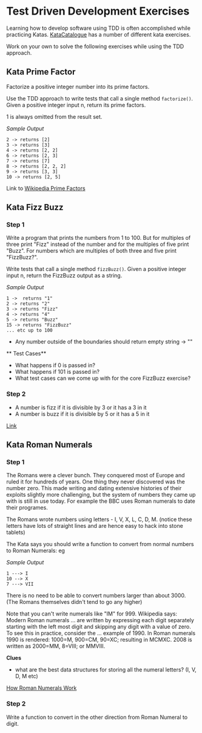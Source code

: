 # Test Driven Development Exercises

Learning how to develop software using TDD is often accomplished while practicing Katas. 
[KataCatalogue](http://codingdojo.org/cgi-bin/index.pl?KataCatalogue) has a number of different kata exercises.

Work on your own to solve the following exercises while using the TDD approach.

## Kata Prime Factor

Factorize a positive integer number into its prime factors.

Use the TDD approach to write tests that call a single method `factorize()`. Given a positive integer input n, return its prime factors.

1 is always omitted from the result set.

*Sample Output*
```
2 -> returns [2]
3 -> returns [3]
4 -> returns [2, 2]
6 -> returns [2, 3]
7 -> returns [7]
8 -> returns [2, 2, 2]
9 -> returns [3, 3]
10 -> returns [2, 5]
```

Link to [Wikipedia Prime Factors](https://en.wikipedia.org/wiki/Prime_factor)



## Kata Fizz Buzz

### Step 1

Write a program that prints the numbers from 1 to 100. But for multiples of three print "Fizz" instead of the number and for the multiples of five print "Buzz". For numbers which are multiples of both three and five print "FizzBuzz?".

Write tests that call a single method `fizzBuzz()`. Given a positive integer input n, return the FizzBuzz output as a string.

*Sample Output*
```
1 ->  returns "1"
2 -> returns "2"
3 -> returns "Fizz"
4 -> returns "4"
5 -> returns "Buzz" 
15 -> returns "FizzBuzz"
... etc up to 100
```

* Any number outside of the boundaries should return empty string -> ""

** Test Cases**

- What happens if 0 is passed in?
- What happens if 101 is passed in?
- What test cases can we come up with for the core FizzBuzz exercise?

### Step 2

- A number is fizz if it is divisible by 3 or it has a 3 in it
- A number is buzz if it is divisible by 5 or it has a 5 in it


[Link](http://codingdojo.org/cgi-bin/index.pl?KataFizzBuzz)



## Kata Roman Numerals

### Step 1

The Romans were a clever bunch. They conquered most of Europe and ruled it for hundreds of years.  One thing they never discovered  was the number zero. This made writing and dating extensive histories of their exploits 
slightly more challenging, but the system of numbers they came up with is still in use today. For example the BBC uses Roman numerals to date their programes.

The Romans wrote numbers using letters - I, V, X, L, C, D, M. (notice these letters have lots of straight lines and are hence easy to hack into stone tablets)

The Kata says you should write a function to convert from normal numbers to Roman Numerals: eg

*Sample Output*
```
1 ---> I
10 --> X
7 ---> VII
```

There is no need to be able to convert numbers larger than about 3000. (The Romans themselves didn't tend to go any higher)

Note that you can't write numerals like "IM" for 999. Wikipedia says: Modern Roman numerals ... are written by expressing each digit separately starting with the left most digit and skipping any digit with a value of zero. To see this in practice, consider the ... example of 1990. In Roman numerals 1990 is rendered: 1000=M, 900=CM, 90=XC; resulting in MCMXC. 2008 is written as 2000=MM, 8=VIII; or MMVIII.

**Clues**
- what are the best data structures for storing all the numeral letters? (I, V, D, M etc)

[How Roman Numerals Work](http://www.novaroma.org/via_romana/numbers.html)

### Step 2

Write a function to convert in the other direction from Roman Numeral to digit.